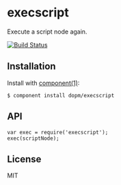 # execscript

Execute a script node again.

[![Build Status](https://travis-ci.org/dopm/execscript.png?branch=master)](https://travis-ci.org/dopm/execscript)

## Installation

Install with [component(1)](http://component.io):

    $ component install dopm/execscript

## API

```
var exec = require('execscript');
exec(scriptNode);
```

## License

MIT
